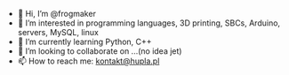 - 👋 Hi, I’m @frogmaker
- 👀 I’m interested in programming languages, 3D printing, SBCs, Arduino, servers, MySQL, linux
- 🌱 I’m currently learning Python, C++
- 💞️ I’m looking to collaborate on ...(no idea jet) 
- 📫 How to reach me: kontakt@hupla.pl

<!---
frogmaker/frogmaker is a ✨ special ✨ repository because its `README.md` (this file) appears on your GitHub profile.
You can click the Preview link to take a look at your changes.
--->
